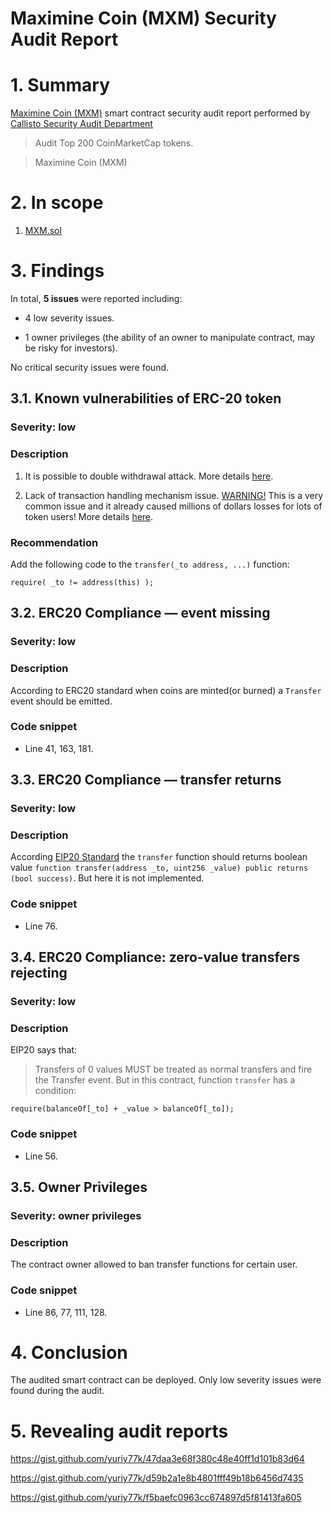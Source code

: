 # Maximine Coin (MXM) Security Audit Report

# 1. Summary

[Maximine Coin (MXM)](https://maximine.io/) smart contract security audit report performed by [Callisto Security Audit Department](https://github.com/EthereumCommonwealth/Auditing)

> Audit Top 200 CoinMarketCap tokens.

> Maximine Coin (MXM)

# 2. In scope

1. [MXM.sol](https://etherscan.io/address/0x8e766f57f7d16ca50b4a0b90b88f6468a09b0439#code)

# 3. Findings

In total, **5 issues** were reported including:

- 4 low severity issues.

- 1 owner privileges (the ability of an owner to manipulate contract, may be risky for investors).

No critical security issues were found.

## 3.1. Known vulnerabilities of ERC-20 token

### Severity: low

### Description

1. It is possible to double withdrawal attack. More details [here](https://docs.google.com/document/d/1YLPtQxZu1UAvO9cZ1O2RPXBbT0mooh4DYKjA_jp-RLM/edit).

2. Lack of transaction handling mechanism issue. [WARNING!](https://gist.github.com/Dexaran/ddb3e89fe64bf2e06ed15fbd5679bd20)  This is a very common issue and it already caused millions of dollars losses for lots of token users! More details [here](https://docs.google.com/document/d/1Feh5sP6oQL1-1NHi-X1dbgT3ch2WdhbXRevDN681Jv4/edit).

### Recommendation

Add the following code to the `transfer(_to address, ...)` function:

```
require( _to != address(this) );

```
## 3.2. ERC20 Compliance — event missing

### Severity: low

### Description

According to ERC20 standard when coins are minted(or burned) a `Transfer` event should be emitted.

### Code snippet

* Line 41, 163, 181.

## 3.3. ERC20 Compliance — transfer returns

### Severity: low

### Description

According [EIP20 Standard](https://eips.ethereum.org/EIPS/eip-20) the `transfer` function should returns boolean value `function transfer(address _to, uint256 _value) public returns (bool success)`. But here it is not implemented.

### Code snippet

* Line 76.

## 3.4. ERC20 Compliance: zero-value transfers rejecting

### Severity: low

### Description

EIP20 says that:
> Transfers of 0 values MUST be treated as normal transfers and fire the Transfer event.
But in this contract, function `transfer` has a condition:
```solidity
require(balanceOf[_to] + _value > balanceOf[_to]);
```

### Code snippet

* Line 56.

## 3.5. Owner Privileges

### Severity: owner privileges

### Description

The contract owner allowed to ban transfer functions for certain user.

### Code snippet

* Line 86, 77, 111, 128.

# 4. Conclusion

The audited smart contract can be deployed. Only low severity issues were found during the audit.

# 5. Revealing audit reports

https://gist.github.com/yuriy77k/47daa3e68f380c48e40ff1d101b83d64

https://gist.github.com/yuriy77k/d59b2a1e8b4801fff49b18b6456d7435

https://gist.github.com/yuriy77k/f5baefc0963cc674897d5f81413fa605

